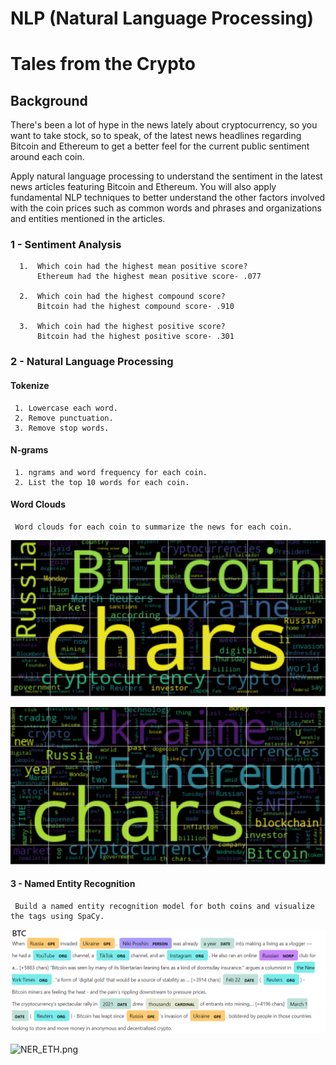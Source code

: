# NLP (Natural Language Processing)
# Tales from the Crypto

## Background

There's been a lot of hype in the news lately about cryptocurrency, so you want to take stock, so to speak, of the latest news headlines regarding Bitcoin and Ethereum to get a better feel for the current public sentiment around each coin.

Apply natural language processing to understand the sentiment in the latest news articles featuring Bitcoin and Ethereum. You will also apply fundamental NLP techniques to better understand the other factors involved with the coin prices such as common words and phrases and organizations and entities mentioned in the articles.



   ### 1 - Sentiment Analysis
      1.  Which coin had the highest mean positive score?
          Ethereum had the highest mean positive score- .077

      2.  Which coin had the highest compound score?
          Bitcoin had the highest compound score- .910

      3.  Which coin had the highest positive score?
          Bitcoin had the highest positive score- .301
      
      
   ### 2 - Natural Language Processing

   #### Tokenize
     1. Lowercase each word.
     2. Remove punctuation.
     3. Remove stop words.

   #### N-grams

     1. ngrams and word frequency for each coin.
     2. List the top 10 words for each coin.

   #### Word Clouds

     Word clouds for each coin to summarize the news for each coin.  
     
  ![WordCloud](https://github.com/Springe09/NLP/blob/main/btc.PNG?raw=true)

  ![WordCloud_eth](https://github.com/Springe09/NLP/blob/main/ETH.PNG)

   #### 3 - Named Entity Recognition
     Build a named entity recognition model for both coins and visualize the tags using SpaCy.
     
  ![NER_BTC.png](https://github.com/Springe09/NLP/blob/main/NRE_BTC.PNG)
  
  ![NER_ETH.png](https://github.com/Springe09/NLP/blob/main/NER_ETH.PNG)
     
 
